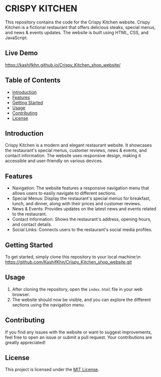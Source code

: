 # CRISPY KITCHEN

This repository contains the code for the Crispy Kitchen website. Crispy Kitchen is a fictional restaurant that offers delicious steaks, special menus, and news & events updates. The website is built using HTML, CSS, and JavaScript.

## Live Demo

https://kashifkhn.github.io/Crispy_Kitchen_shop_website/

## Table of Contents

- [Introduction](#introduction)
- [Features](#features)
- [Getting Started](#getting-started)
- [Usage](#usage)
- [Contributing](#contributing)
- [License](#license)

## Introduction

Crispy Kitchen is a modern and elegant restaurant website. It showcases the restaurant's special menus, customer reviews, news & events, and contact information. The website uses responsive design, making it accessible and user-friendly on various devices.

## Features

- Navigation: The website features a responsive navigation menu that allows users to easily navigate to different sections.
- Special Menus: Display the restaurant's special menus for breakfast, lunch, and dinner, along with their prices and customer reviews.
- News & Events: Provides updates on the latest news and events related to the restaurant.
- Contact Information: Shows the restaurant's address, opening hours, and contact details.
- Social Links: Connects users to the restaurant's social media profiles.

## Getting Started

To get started, simply clone this repository to your local machine:\n
https://github.com/KashifKhn/Crispy_Kitchen_shop_website.git

## Usage

1. After cloning the repository, open the `index.html` file in your web browser.
2. The website should now be visible, and you can explore the different sections using the navigation menu.

## Contributing

If you find any issues with the website or want to suggest improvements, feel free to open an issue or submit a pull request. Your contributions are greatly appreciated!

## License

This project is licensed under the [MIT License](LICENSE).

